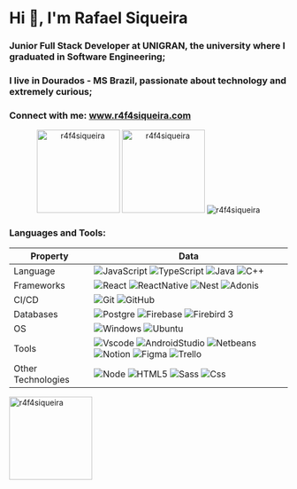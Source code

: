 <h1 align="left">Hi 👋, I'm Rafael Siqueira</h1>
<h3 align="left">Junior Full Stack Developer at UNIGRAN, the university where I graduated in Software Engineering;</h3>
<h3 align="left">I live in Dourados - MS Brazil, passionate about technology and extremely curious;</h3>
<h3 align="left">Connect with me: <a href="https://www.r4f4siqueira.com/">www.r4f4siqueira.com</a> </h3>

<div align="center">
    
<img  height="150em" src="https://github-readme-streak-stats.herokuapp.com/?user=r4f4siqueira&theme=dark&" alt="r4f4siqueira" /> <img height="150em" src="https://github-readme-stats-git-masterrstaa-rickstaa.vercel.app/api?username=r4f4siqueira&show_icons=true&theme=dark&locale=en" alt="r4f4siqueira" /> <img
            src="https://github-profile-trophy.vercel.app/?username=r4f4siqueira&no-frame=true&margin-w=5&margin-h=5&column=7&theme=algolia&no-bg=true" alt="r4f4siqueira"/>
</div>

<h3 align="left">Languages and Tools:</h3>

| Property           | Data                                                                                                                                                                                                                                                                                                                                                                                                                                                                                                                                                                                                                                                                                                                                                                  |
| ------------------ | --------------------------------------------------------------------------------------------------------------------------------------------------------------------------------------------------------------------------------------------------------------------------------------------------------------------------------------------------------------------------------------------------------------------------------------------------------------------------------------------------------------------------------------------------------------------------------------------------------------------------------------------------------------------------------------------------------------------------------------------------------------------- |
| Language           | ![JavaScript](https://img.shields.io/badge/javascript-yellow?style=for-the-badge&logo=javascript&logoColor=white "JavaScript") ![TypeScript](https://img.shields.io/badge/typescript-blue?style=for-the-badge&logo=typescript&logoColor=white "TypeScript") ![Java](https://img.shields.io/badge/java-darkred?style=for-the-badge&logo=oracle&logoColor=white "Java") ![C++](https://img.shields.io/badge/C++-blue?style=for-the-badge&logo=cplusplus&logoColor=white "C++")                                                                                                                                                                                                                                                                                          |
| Frameworks         | ![React](https://img.shields.io/badge/react-%2361DAFB?style=for-the-badge&logo=react&logoColor=%23323330 "React") ![ReactNative](https://img.shields.io/badge/React%20Native-purple?style=for-the-badge&logo=react&logoColor=white "React Native") ![Nest](https://img.shields.io/badge/nest-black?style=for-the-badge&logo=nestjs&logoColor=white "Nest.js") ![Adonis](https://img.shields.io/badge/adonis-purple?style=for-the-badge&logo=adonisjs&logoColor=white "Adonis.js")                                                                                                                                                                                                                                                                                     |
| CI/CD              | ![Git](https://img.shields.io/badge/Git-darkorange?style=for-the-badge&logo=git&logoColor=white "Git") ![GitHub](https://img.shields.io/badge/GitHub-black?style=for-the-badge&logo=gitHub&logoColor=white "GitHub")                                                                                                                                                                                                                                                                                                                                                                                                                                                                                                                                                  |
| Databases          | ![Postgre](https://img.shields.io/badge/postgres-%23316192.svg?style=for-the-badge&logo=postgresql&logoColor=white "PostgreSQL") ![Firebase](https://img.shields.io/badge/Firebase-yellow?style=for-the-badge&logo=Firebase&logoColor=white "Firebase") ![Firebird 3](https://img.shields.io/badge/Firebird%203-orange?style=for-the-badge&logo=Firefox&logoColor=white "Firebird 3")                                                                                                                                                                                                                                                                                                                                                                                 |
| OS                 | ![Windows](https://img.shields.io/badge/windows-yellow?style=for-the-badge&logo=microsoft&logoColor=white "Windows") ![Ubuntu](https://img.shields.io/badge/ubunto-orange?style=for-the-badge&logo=Ubuntu&logoColor=white "Ubuntu")                                                                                                                                                                                                                                                                                                                                                                                                                                                                                                                                   |
| Tools              | ![Vscode](https://img.shields.io/badge/Visual%20Studio%20Code-blue?style=for-the-badge&logo=VisualStudioCode&logoColor=white "VS Code") ![AndroidStudio](https://img.shields.io/badge/android%20studio-green?style=for-the-badge&logo=androidstudio&logoColor=white "Android Studio") ![Netbeans](https://img.shields.io/badge/netbeans-blue?style=for-the-badge&logo=ApacheNetBeansIDE&logoColor=white "Apache Netbeans") ![Notion](https://img.shields.io/badge/Notion-%23000000.svg?style=for-the-badge&logo=notion&logoColor=white "Notion") ![Figma](https://img.shields.io/badge/Figma-red?style=for-the-badge&logo=figma&logoColor=white "Figma") ![Trello](https://img.shields.io/badge/trello-blue?style=for-the-badge&logo=trello&logoColor=white "Trello") |
| Other Technologies | ![Node](https://img.shields.io/badge/node-darkgreen?style=for-the-badge&logo=node.js&logoColor=white "Node.js") ![HTML5](https://img.shields.io/badge/HTML5-orange?style=for-the-badge&logo=html5&logoColor=white "HTML5") ![Sass](https://img.shields.io/badge/sass-c366d4?style=for-the-badge&logo=sass&logoColor=white "SASS") ![Css](https://img.shields.io/badge/css-blue?style=for-the-badge&logo=css3 "CSS3")                                                                                                                                                                                                                                                                                                                                                  |

<p align="left"><img align="center" height="150em" src="https://github-readme-stats-git-masterrstaa-rickstaa.vercel.app/api/top-langs?username=r4f4siqueira&show_icons=true&locale=en&layout=compact&theme=dark&" alt="r4f4siqueira" /></p></a>
